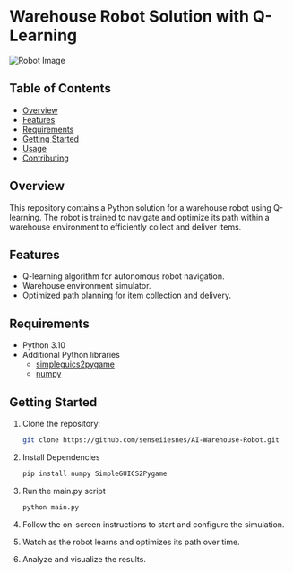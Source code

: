 # Warehouse Robot Solution with Q-Learning

![Robot Image](robot_image.png) <!-- You can add an image of your robot here -->

## Table of Contents

- [Overview](#overview)
- [Features](#features)
- [Requirements](#requirements)
- [Getting Started](#getting-started)
- [Usage](#usage)
- [Contributing](#contributing)

## Overview

This repository contains a Python solution for a warehouse robot using Q-learning. The robot is trained to navigate and optimize its path within a warehouse environment to efficiently collect and deliver items.

## Features

- Q-learning algorithm for autonomous robot navigation.
- Warehouse environment simulator.
- Optimized path planning for item collection and delivery.

## Requirements

- Python 3.10
- Additional Python libraries
  - [simpleguics2pygame](https://pypi.org/project/simpleguics2pygame/)
  - [numpy](https://pypi.org/project/numpy/)

## Getting Started

1. Clone the repository:

   ```bash
   git clone https://github.com/senseiiesnes/AI-Warehouse-Robot.git
   ```
   
2. Install Dependencies

    ```bash
    pip install numpy SimpleGUICS2Pygame
    ```

3. Run the main.py script

    ```bash
    python main.py
    ```

4. Follow the on-screen instructions to start and configure the simulation.

5. Watch as the robot learns and optimizes its path over time.

6. Analyze and visualize the results.

